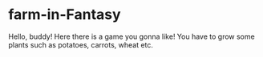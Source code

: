 # farm-in-Fantasy
Hello, buddy! Here there is a game you gonna like!
You have to grow some plants such as potatoes, carrots, wheat etc.
